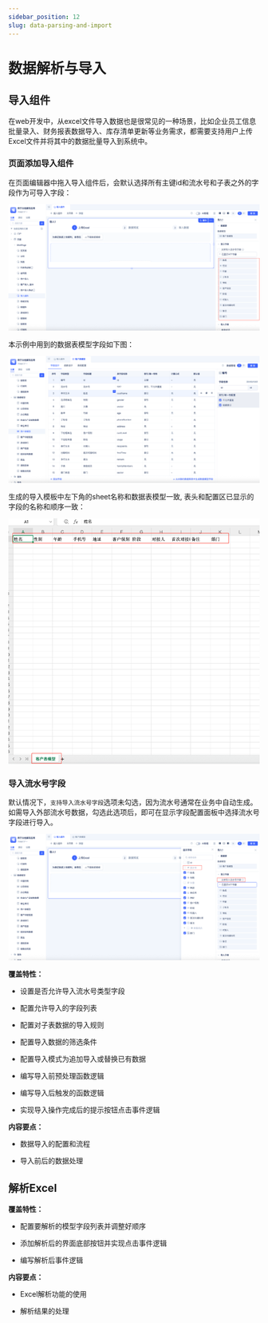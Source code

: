 ```yaml
---
sidebar_position: 12
slug: data-parsing-and-import
---
```


# 数据解析与导入
## 导入组件

在web开发中，从excel文件导入数据也是很常见的一种场景，比如企业员工信息批量录入、财务报表数据导入、库存清单更新等业务需求，都需要支持用户上传Excel文件并将其中的数据批量导入到系统中。 

### 页面添加导入组件

在页面编辑器中拖入导入组件后，会默认选择所有主键id和流水号和子表之外的字段作为可导入字段：

![](./img/12/2025-09-15-16-20-56.png)

本示例中用到的数据表模型字段如下图：

![](./img/12/2025-09-15-16-23-41.png)

生成的导入模板中左下角的sheet名称和数据表模型一致, 表头和配置区已显示的字段的名称和顺序一致：

![](./img/12/2025-09-15-19-08-17.png)

### 导入流水号字段

默认情况下，`支持导入流水号字段`选项未勾选，因为流水号通常在业务中自动生成。如需导入外部流水号数据，勾选此选项后，即可在显示字段配置面板中选择流水号字段进行导入。

![](./img/12/2025-09-15-19-17-52.png)


**覆盖特性：**

*   设置是否允许导入流水号类型字段

*   配置允许导入的字段列表

*   配置对子表数据的导入规则

*   配置导入数据的筛选条件

*   配置导入模式为追加导入或替换已有数据

*   编写导入前预处理函数逻辑

*   编写导入后触发的函数逻辑

*   实现导入操作完成后的提示按钮点击事件逻辑

**内容要点：**

*   数据导入的配置和流程

*   导入前后的数据处理

## 解析Excel
**覆盖特性：**

*   配置要解析的模型字段列表并调整好顺序

*   添加解析后的界面底部按钮并实现点击事件逻辑

*   编写解析后事件逻辑

**内容要点：**

*   Excel解析功能的使用

*   解析结果的处理
